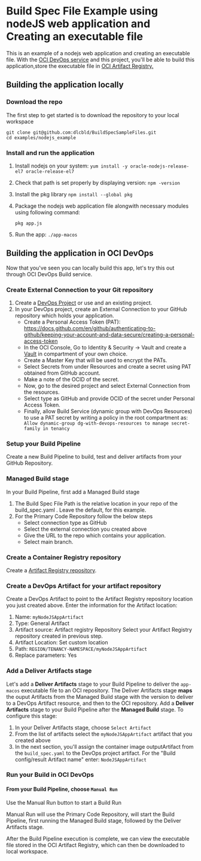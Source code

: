 # Build Spec File Example using nodeJS web application and Creating an executable file

This is an example of a nodejs web application and creating an executable file. With the [OCI DevOps service](https://www.oracle.com/devops/devops-service/) and this project, you'll be able to build this application,store the executable file in [OCI Artifact Registry.](https://docs.oracle.com/en-us/iaas/artifacts/using/overview.htm)


## Building the application locally

### Download the repo
The first step to get started is to download the repository to your local workspace

```shell
git clone git@github.com:dlcbld/BuildSpecSampleFiles.git
cd examples/nodejs_example
```

### Install and run the application

1. Install nodejs on your system: 
    ```yum install -y oracle-nodejs-release-el7 oracle-release-el7```
2. Check that path is set properly by displaying version:
    ```npm -version```
3. Install the pkg library
    ```npm install --global pkg```
4. Package the nodejs web application file alongwith necessary modules using following command: 

   ```pkg app.js```
5. Run the app:
    ```./app-macos```

## Building the application in OCI DevOps
Now that you've seen you can locally build this app, let's try this out through OCI DevOps Build service.
### Create External Connection to your Git repository 
1. Create a [DevOps Project](https://docs.oracle.com/en-us/iaas/Content/devops/using/devops_projects.htm) or use and an existing project. 
2. In your DevOps project, create an External Connection to your GitHub repository which holds your application.
   - Create a Personal Access Token (PAT): https://docs.github.com/en/github/authenticating-to-github/keeping-your-account-and-data-secure/creating-a-personal-access-token
   - In the OCI Console, Go to Identity & Security -> Vault and create a [Vault]( https://docs.oracle.com/en-us/iaas/Content/KeyManagement/Concepts/keyoverview.htm) in compartment of your own choice.
   - Create a Master Key that will be used to encrypt the PATs. 
   - Select Secrets from under Resources and create a secret using PAT obtained from GitHub account.
   - Make a note of the OCID of the secret.
   - Now, go to the desired project and select External Connection from the resources.
   - Select type as GitHub and provide OCID of the secret under Personal Access Token.
   - Finally, allow Build Service (dynamic group with DevOps Resources) to use a PAT secret by writing a policy in the root compartment as: ``` Allow dynamic-group dg-with-devops-resources to manage secret-family in tenancy```
### Setup your Build Pipeline
Create a new Build Pipeline to build, test and deliver artifacts from your GitHub Repository.
### Managed Build stage
In your Build Pipeline, first add a Managed Build stage
1. The Build Spec File Path is the relative location in your repo of the build_spec.yaml . Leave the default, for this example.
2. For the Primary Code Repository follow the below steps
    - Select connection type as GitHub
    - Select the external connection you created above
    - Give the URL to the repo which contains your application.
    - Select main branch.
    
### Create a Container Registry repository
Create a [Artifact Registry repository](https://docs.oracle.com/en-us/iaas/artifacts/using/manage-repos.htm#create-repo).

### Create a DevOps Artifact for your artifact repository
Create a DevOps Artifact to point to the Artifact Registry repository location you just created above. Enter the information for the Artifact location:
1. Name: `myNodeJSAppArtifact`
2. Type: General Artifact
3. Artifact source: Artifact registry Repository
    Select your Artifact Registry repository created in previous step.
4. Artifact Location: Set custom location
4. Path: `REGION/TENANCY-NAMESPACE/myNodeJSAppArtifact`
1. Replace parameters: Yes
### Add a Deliver Artifacts stage
Let's add a **Deliver Artifacts** stage to your Build Pipeline to deliver the `app-macos` executable file to an OCI repository.
The Deliver Artifacts stage **maps** the ouput Artifacts from the Managed Build stage with the version to deliver to a DevOps Artifact resource, and then to the OCI repository.
Add a **Deliver Artifacts** stage to your Build Pipeline after the **Managed Build** stage. To configure this stage:
1. In your Deliver Artifacts stage, choose `Select Artifact`
2. From the list of artifacts select the `myNodeJSAppArtifact` artifact that you created above
3. In the next section, you'll assign the  container image outputArtifact from the `build_spec.yaml` to the DevOps project artifact. For the "Build config/result Artifact name" enter: `NodeJSAppArtifact`


### Run your Build in OCI DevOps

#### From your Build Pipeline, choose `Manual Run`
Use the Manual Run button to start a Build Run

Manual Run will use the Primary Code Repository, will start the Build Pipeline, first running the Managed Build stage, followed by the Deliver Artifacts stage.

After the Build Pipeline execution is complete, we can view the executable file stored in the OCI Artifact Registry, which can then be downloaded to local workspace. 
